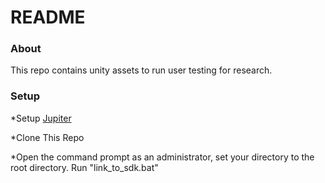 # README #


### About ###

This repo contains unity assets to run user testing for research.

### Setup ###


*Setup [Jupiter](https://bitbucket.org/meta-view/jupiter-single)

*Clone This Repo

*Open the command prompt as an administrator, set your directory to the root directory. Run "link_to_sdk.bat"
